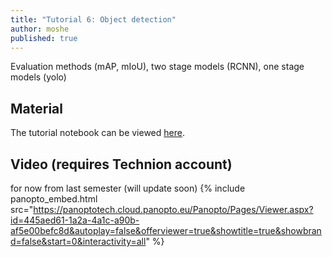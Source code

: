 ```yaml
---
title: "Tutorial 6: Object detection"
author: moshe
published: true
---
```


Evaluation methods (mAP, mIoU), two stage models (RCNN), one stage models (yolo)

## Material

The tutorial notebook can be viewed
[here](https://nbviewer.org/github/vistalab-technion/cs236781-tutorials/blob/master/t06-%20Object%20detection/tutorial6-OD.ipynb?flush_cache=true).

## Video (requires Technion account)
for now from last semester (will update soon)
{% include panopto_embed.html src="https://panoptotech.cloud.panopto.eu/Panopto/Pages/Viewer.aspx?id=445aed61-1a2a-4a1c-a90b-af5e00befc8d&autoplay=false&offerviewer=true&showtitle=true&showbrand=false&start=0&interactivity=all" %}
